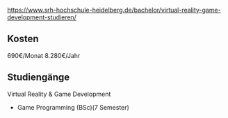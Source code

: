 https://www.srh-hochschule-heidelberg.de/bachelor/virtual-reality-game-development-studieren/
## Kosten
690€/Monat
8.280€/Jahr
## Studiengänge
Virtual Reality & Game Development
- Game Programming (BSc)(7 Semester)